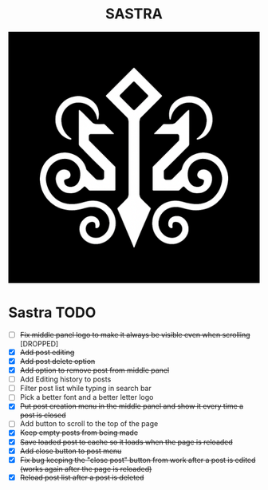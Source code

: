 <h1 align="center">SASTRA</h1>

![Sastra Logo](public/images/base_logo.png)

# Sastra TODO

- [ ] ~~Fix middle panel logo to make it always be visible even when scrolling~~ [DROPPED]
- [x] ~~Add post editing~~
- [x] ~~Add post delete option~~
- [x] ~~Add option to remove post from middle panel~~
- [ ] Add Editing history to posts
- [ ] Filter post list while typing in search bar
- [ ] Pick a better font and a better letter logo
- [x] ~~Put post creation menu in the middle panel and show it every time a post is closed~~
- [ ] Add button to scroll to the top of the page
- [x] ~~Keep empty posts from being made~~
- [x] ~~Save loaded post to cache so it loads when the page is reloaded~~
- [x] ~~Add close button to post menu~~
- [x] ~~Fix bug keeping the "close post" button from work after a post is edited (works again after the page is reloaded)~~
- [x] ~~Reload post list after a post is deleted~~
